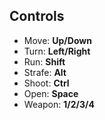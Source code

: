 ## Controls
- Move: **Up/Down**
- Turn: **Left/Right**
- Run: **Shift**
- Strafe: **Alt**
- Shoot: **Ctrl**
- Open: **Space**
- Weapon: **1/2/3/4**
